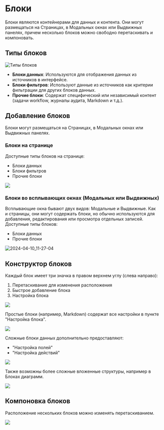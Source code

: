 # Блоки

Блоки являются контейнерами для данных и контента. Они могут размещаться на Страницах, в Модальных окнах или Выдвижных панелях, причем несколько блоков можно свободно перетаскивать и компоновать.

## Типы блоков

![Типы блоков](https://static-docs.nocobase.com/f71af45b5cd914ea0558f760ddbbba58.png)

- **Блоки данных**: Используются для отображения данных из источников в интерфейсе.
- **Блоки фильтров**: Используют данные из источников как критерии фильтрации для других блоков данных.
- **Прочие блоки**: Содержат специфический или независимый контент (задачи workflow, журналы аудита, Markdown и т.д.).

## Добавление блоков

Блоки могут размещаться на Страницах, в Модальных окнах или Выдвижных панелях.

### Блоки на странице

Доступные типы блоков на странице:
- Блоки данных
- Блоки фильтров
- Прочие блоки

![](https://static-docs.nocobase.com/dad0a394d33dd26f31c3202a76bb0153.png)

### Блоки во всплывающих окнах (Модальных или Выдвижных)

Всплывающие окна бывают двух видов: Модальные и Выдвижные. Как и страницы, они могут содержать блоки, но обычно используются для добавления, редактирования или просмотра отдельных записей. Доступные типы блоков:
- Блоки данных
- Прочие блоки

![2024-04-10_11-27-04](https://static-docs.nocobase.com/2024-04-10_11-27-04.png)

## Конструктор блоков

Каждый блок имеет три значка в правом верхнем углу (слева направо):
1. Перетаскивание для изменения расположения
2. Быстрое добавление блока
3. Настройка блока

![](https://static-docs.nocobase.com/b488f3013532a246df59b89c0688a58f.png)

Простые блоки (например, Markdown) содержат все настройки в пункте "Настройка блока".

![](https://static-docs.nocobase.com/f37e277863068b2661f66d4020af806a.png)

Сложные блоки данных дополнительно предоставляют:
- "Настройка полей"
- "Настройка действий"

![](https://static-docs.nocobase.com/71b550da637d23145a5f62d48ee8521b.png)

Также возможны более сложные вложенные структуры, например в Блоках диаграмм.

![](https://static-docs.nocobase.com/07588190b3f41ae3060e71d8b76b4447.png)

## Компоновка блоков

Расположение нескольких блоков можно изменять перетаскиванием.

![](https://static-docs.nocobase.com/f6692295ac0917f3babce9a60ce80879.gif)
